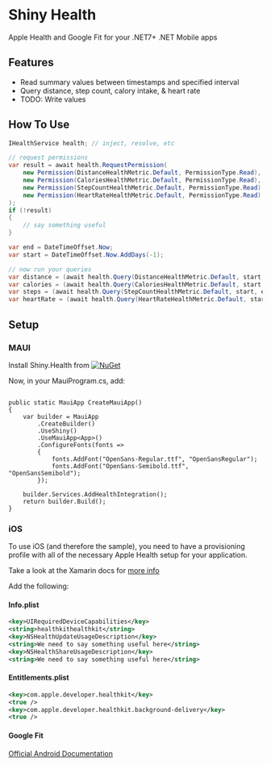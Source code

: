﻿# Shiny Health

Apple Health and Google Fit for your .NET7+ .NET Mobile apps

## Features
* Read summary values between timestamps and specified interval
* Query distance, step count, calory intake, & heart rate
* TODO: Write values

## How To Use

```csharp
IHealthService health; // inject, resolve, etc

// request permissions
var result = await health.RequestPermission(
    new Permission(DistanceHealthMetric.Default, PermissionType.Read),
    new Permission(CaloriesHealthMetric.Default, PermissionType.Read),
    new Permission(StepCountHealthMetric.Default, PermissionType.Read),
    new Permission(HeartRateHealthMetric.Default, PermissionType.Read)
);
if (!result)
{
    // say something useful
}

var end = DateTimeOffset.Now;
var start = DateTimeOffset.Now.AddDays(-1);

// now run your queries
var distance = (await health.Query(DistanceHealthMetric.Default, start, end, Interval.Days)).Sum(x => x.Value);
var calories = (await health.Query(CaloriesHealthMetric.Default, start, end, Interval.Days)).Sum(x => x.Value);
var steps = (await health.Query(StepCountHealthMetric.Default, start, end, Interval.Days)).Sum(x => x.Value);
var heartRate = (await health.Query(HeartRateHealthMetric.Default, start, end, Interval.Days)).Average(x => x.Value);
```

## Setup

### MAUI

Install Shiny.Health from [![NuGet](https://img.shields.io/nuget/v/Shiny.Health.svg?maxAge=2592000)](https://www.nuget.org/packages/Shiny.Health/)

Now, in your MauiProgram.cs, add:

```cshar

public static MauiApp CreateMauiApp()
{
    var builder = MauiApp
        .CreateBuilder()
        .UseShiny()
        .UseMauiApp<App>()
        .ConfigureFonts(fonts =>
        {
            fonts.AddFont("OpenSans-Regular.ttf", "OpenSansRegular");
            fonts.AddFont("OpenSans-Semibold.ttf", "OpenSansSemibold"); 
        });

    builder.Services.AddHealthIntegration();
    return builder.Build();
}
```

### iOS

To use iOS (and therefore the sample), you need to have a provisioning profile with all
of the necessary Apple Health setup for your application.

Take a look at the Xamarin docs for [more info](https://learn.microsoft.com/en-us/xamarin/ios/platform/healthkit)

Add the following:

#### Info.plist

```xml
<key>UIRequiredDeviceCapabilities</key>
<string>healthkithealthkit</string>
<key>NSHealthUpdateUsageDescription</key>
<string>We need to say something useful here</string>
<key>NSHealthShareUsageDescription</key>
<string>We need to say something useful here</string>
```

#### Entitlements.plist
```xml
<key>com.apple.developer.healthkit</key>
<true />
<key>com.apple.developer.healthkit.background-delivery</key>
<true />
```

#### Google Fit

[Official Android Documentation](https://developer.android.com/guide/health-and-fitness/health-connect)

